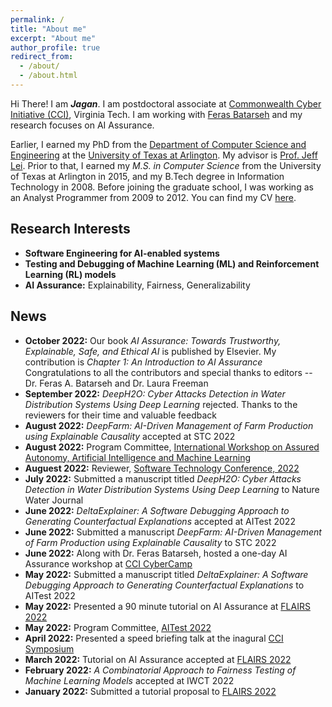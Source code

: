 ```yaml
---
permalink: /
title: "About me"
excerpt: "About me"
author_profile: true
redirect_from: 
  - /about/
  - /about.html
---
```



Hi There! I am ***Jagan***. I am postdoctoral associate at [Commonwealth Cyber Initiative (CCI)](https://cyberinitiative.org/research.html), Virginia Tech. I am working with [Feras Batarseh](http://batarseh.blogspot.com/) and my research focuses on AI Assurance.

Earlier, I earned my PhD from the [Department of Computer Science and Engineering](http://cse.uta.edu/) at the [University of Texas at Arlington](http://www.uta.edu/uta/). My advisor is [Prof. Jeff Lei](https://mentis.uta.edu/explore/profile/yu-lei). Prior to that, I earned my *M.S. in Computer Science* from the University of Texas at Arlington in 2015, and my B.Tech degree in Information Technology in 2008. Before joining the graduate school, I was working as an Analyst Programmer from 2009 to 2012. You can find my CV [here](https://cjaganmohan.github.io/files/Simple_CV_Jagan.pdf).


## Research Interests
  * **Software Engineering for AI-enabled systems**
  * **Testing and Debugging of Machine Learning (ML) and Reinforcement Learning (RL) models**
  * **AI Assurance:** Explainability, Fairness, Generalizability

## News
  * **October 2022:** Our book *AI Assurance: Towards Trustworthy, Explainable, Safe, and Ethical AI* is published by Elsevier. My contribution is *Chapter 1: An Introduction to AI Assurance* Congratulations to all the contributors and special thanks to editors -- Dr. Feras A. Batarseh and Dr. Laura Freeman
  * **September 2022:** *DeepH2O: Cyber Attacks Detection in Water Distribution Systems Using Deep Learning* rejected. Thanks to the reviewers for their time and valuable feedback
  * **August 2022:** *DeepFarm: AI-Driven Management of Farm Production using Explainable Causality* accepted at STC 2022
  * **August 2022:** Program Committee, [International Workshop on Assured Autonomy, Artificial Intelligence and Machine Learning](https://issre2022.github.io/workshop_waam_page.html)
  * **Auguest 2022:** Reviewer, [Software Technology Conference, 2022](https://www.ieee-stc.org)
  * **July 2022:** Submitted a manuscript titled *DeepH2O: Cyber Attacks Detection in Water Distribution Systems Using Deep Learning* to Nature Water Journal
  * **June 2022:** *DeltaExplainer: A Software Debugging Approach to Generating Counterfactual Explanations* accepted at AITest 2022
  * **June 2022:** Submitted a manuscript *DeepFarm: AI-Driven Management of Farm Production using Explainable Causality* to STC 2022
  * **June 2022:** Along with Dr. Feras Batarseh, hosted a one-day AI Assurance workshop at [CCI CyberCamp](https://cyberinitiative.org/events-programs/2022/cybercamp-2022.html)
  * **May 2022:** Submitted a manuscript titled *DeltaExplainer: A Software Debugging Approach to Generating Counterfactual Explanations* to AITest 2022 
  * **May 2022:** Presented a 90 minute tutorial on AI Assurance at [FLAIRS 2022](https://www.flairs-35.info/tutorials)
  * **May 2022:** Program Committee, [AITest 2022](https://ieeetests.com)
  * **April 2022:** Presented a speed briefing talk at the inagural [CCI Symposium](https://cyberinitiative.org/events-programs/2022/2022-cci-symposium.html)
  * **March 2022:** Tutorial on AI Assurance accepted at [FLAIRS 2022](https://www.flairs-35.info/tutorials)
  * **February 2022:** *A Combinatorial Approach to Fairness Testing of Machine Learning Models* accepted at IWCT 2022
  * **January 2022:** Submitted a tutorial proposal to [FLAIRS 2022](https://www.flairs-35.info/tutorials)
